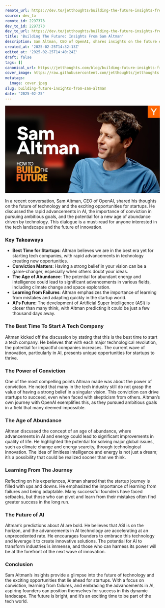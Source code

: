 ```yaml
---
remote_url: https://dev.to/jetthoughts/building-the-future-insights-from-sam-altman-42a9
source: dev_to
remote_id: 2297373
dev_to_id: 2297373
dev_to_url: https://dev.to/jetthoughts/building-the-future-insights-from-sam-altman-42a9
title: 'Building The Future: Insights From Sam Altman'
description: Sam Altman, CEO of OpenAI, shares insights on the future of technology, the importance of conviction in startups, and the potential for an age of abundance driven by AI advancements.
created_at: '2025-02-25T14:32:13Z'
edited_at: '2025-02-25T14:40:24Z'
draft: false
tags: []
canonical_url: https://jetthoughts.com/blog/building-future-insights-from-sam-altman/
cover_image: https://raw.githubusercontent.com/jetthoughts/jetthoughts.github.io/master/content/blog/building-future-insights-from-sam-altman/cover.jpeg
metatags:
  image: cover.jpeg
slug: building-future-insights-from-sam-altman
date: "2025-02-25"
---
```

[![Building The Future: Insights From Sam Altman](file_0.jpg)](https://www.youtube.com/watch?v=xXCBz_8hM9w)

In a recent conversation, Sam Altman, CEO of OpenAI, shared his thoughts on the future of technology and the exciting opportunities for startups. He discussed the rapid advancements in AI, the importance of conviction in pursuing ambitious goals, and the potential for a new age of abundance driven by technology. This dialogue is a must-read for anyone interested in the tech landscape and the future of innovation.

### Key Takeaways

*   **Best Time for Startups**: Altman believes we are in the best era yet for starting tech companies, with rapid advancements in technology creating new opportunities.
*   **Conviction Matters**: Having a strong belief in your vision can be a game-changer, especially when others doubt your ideas.
*   **The Age of Abundance**: The potential for abundant energy and intelligence could lead to significant advancements in various fields, including climate change and space exploration.
*   **Learning from Failures**: Altman emphasizes the importance of learning from mistakes and adapting quickly in the startup world.
*   **AI's Future**: The development of Artificial Super Intelligence (ASI) is closer than many think, with Altman predicting it could be just a few thousand days away.

### The Best Time To Start A Tech Company

Altman kicked off the discussion by stating that this is the best time to start a tech company. He believes that with each major technological revolution, the potential for impactful companies increases. The current wave of innovation, particularly in AI, presents unique opportunities for startups to thrive.

### The Power of Conviction

One of the most compelling points Altman made was about the power of conviction. He noted that many in the tech industry still do not grasp the value of having a strong belief in a singular vision. This conviction can drive startups to succeed, even when faced with skepticism from others. Altman’s own journey with OpenAI exemplifies this, as they pursued ambitious goals in a field that many deemed impossible.

### The Age of Abundance

Altman discussed the concept of an age of abundance, where advancements in AI and energy could lead to significant improvements in quality of life. He highlighted the potential for solving major global issues, such as climate change and energy scarcity, through technological innovation. The idea of limitless intelligence and energy is not just a dream; it’s a possibility that could be realized sooner than we think.

### Learning From The Journey

Reflecting on his experiences, Altman shared that the startup journey is filled with ups and downs. He emphasized the importance of learning from failures and being adaptable. Many successful founders have faced setbacks, but those who can pivot and learn from their mistakes often find greater success in the long run.

### The Future of AI

Altman’s predictions about AI are bold. He believes that ASI is on the horizon, and the advancements in AI technology are accelerating at an unprecedented rate. He encourages founders to embrace this technology and leverage it to create innovative solutions. The potential for AI to transform industries is immense, and those who can harness its power will be at the forefront of the next wave of innovation.

### Conclusion

Sam Altman’s insights provide a glimpse into the future of technology and the exciting opportunities that lie ahead for startups. With a focus on conviction, learning from failures, and embracing the advancements in AI, aspiring founders can position themselves for success in this dynamic landscape. The future is bright, and it’s an exciting time to be part of the tech world.

